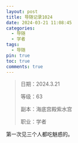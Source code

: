 ```yaml
---
layout: post
title: 导随记录1024
date: 2024-03-21 11:08:45
categories:
  - 导随
  - 学者
tags:
  - 导随
pin: true
toc: true
comments: true
---
```

> 日期：2024.3.21
>
> 等级：63
>
> 副本：海底宫殿紫水宫
>
> 职业：学者

第一次见三个人都吃魅惑的。